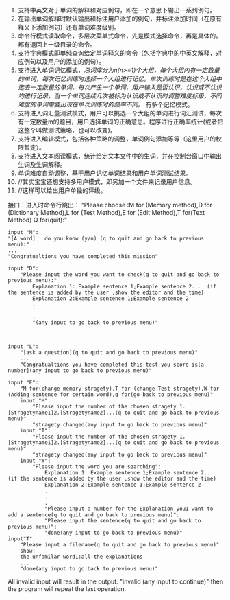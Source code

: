 1. 支持中英文对于单词的解释和对应例句，即在一个意思下输出一系列例句。
2. 在输出单词解释时默认输出和标注用户添加的例句，并标注添加时间（在原有释义下添加例句）还有单词难度级别。
3. 命令行模式读取命令，多层次菜单式命令，先是模式选择命令，再是具体的。都有退回上一级目录的命令。
4. 支持字典模式即单纯查询给定单词释义的命令（包括字典中的中英文解释，对应例句以及用户的添加的例句）。
5. 支持进入单词记忆模式，*总词库分为n(n>=1)个大组，每个大组内有一定数量的单词，每次记忆训练时选择一个大组进行记忆。单次训练时是在这个大组中选去一定数量的单词，每次产生一个单词，用户输入是否认识，认识或不认识均进行记录，当一个单词连续几次被标为认识或不认识时调整难度标级，不同难度的单词需要出现在单次训练时的频率不同。* 有多个记忆模式。
6. 支持进入词汇量测试模式，用户可以挑选一个大组的单词进行词汇测试，每次有一定数量m的题目，用户选择单词的正确意思。程序进行正确率统计(或者把这整个叫做测试策略，也可以改变)。
7. 支持进入编辑模式，包括各种策略的调整，单词例句添加等等（这里用户的权限暂定）。
8. 支持进入文本阅读模式，统计给定文本文件中的生词，并在控制台窗口中输出生词及生词解释。
9. 单词难度自动调整，基于用户记忆单词结果和用户单词测试结果。
10. //其实宝宝还想支持多用户模式，即另加一个文件来记录用户信息。
11. //这样可以给出用户单独的评级。

接口：进入时命令行跳出：
“Please choose :M for (Memory method),D for (Dictionary Method),L for (Test Method),E for (Edit Method),T for(Text Method) Q for(quit):"

	input "M":
	"[A word]   do you know (y/n) (q to quit and go back to previous menu):" 
	...
	"Congratualtions you have completed this mission"

	input "D": 
		"Please input the word you want to check(q to quit and go back to previous menu):"
			Explanation 1: Example sentence 1;Example sentence 2...  (if the sentence is added by the user ,show the editor and the time)
			Explanation 2:Example sentence 1;Example sentence 2
			.
			.
			.
			"(any input to go back to previous menu)"



	input "L":
		"[ask a question](q to quit and go back to previous menu)"
		...
		"Congratualtions you have completed this test you score is[a number](any input to go back to previous menu)"

	input "E":
		"M for(change memory stragety),T for (change Test stragety),W for (Adding sentence for certain word),q for(go back to previous menu)"
		input "M":
			"Please input the number of the chosen stragety 1.[Stragetyname1]2.[Stragetyname2]...(q to quit and go back to previous menu)"
			"stragety changed(any input to go back to previous menu)"
		input "T":
			"Please input the number of the chosen stragety 1.[Stragetyname1]2.[Stragetyname2]...(q to quit and go back to previous menu)"
			"stragety changed(any input to go back to previous menu)"
		input "W":
			"Please input the word you are searching":
				Explanation 1: Example sentence 1;Example sentence 2...  (if the sentence is added by the user ,show the editor and the time)
				Explanation 2:Example sentence 1;Example sentence 2
				.
				.
				.
				"Please input a number for the Explanation you1 want to add a sentence(q to quit and go back to previous menu)":
				"Please input the sentence(q to quit and go back to previous menu)":
				"done(any input to go back to previous menu)"
	input"T":
		"Please input a filename(q to quit and go back to previous menu)"
		show:
		the unfamilar word1:all the explanations
		...
		"done(any input to go back to previous menu)"
		
All invalid input will result in the output:
	"invalid (any input to continue)"
then the program will repeat the last operation.



